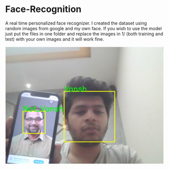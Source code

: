 # Face-Recognition

A real time personalized face recognizer.
I created the dataset using random images from google and my own face. If you wish to use the model just put the files in one folder and replace the images in 1/ (both training and test) with your own images and it will work fine.

![alt text](https://github.com/salujav4/Face-Recognition/blob/main/Result.jpg?raw=true)
